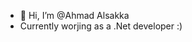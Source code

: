 - 👋 Hi, I’m @Ahmad Alsakka
- Currently worjing as a .Net developer :)

<!---
AhmadMAlsakka/AhmadMAlsakka is a ✨ special ✨ repository because its `README.md` (this file) appears on your GitHub profile.
You can click the Preview link to take a look at your changes.
--->
